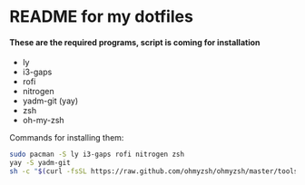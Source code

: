 # README for my dotfiles

#### These are the required programs, script is coming for installation

- ly
- i3-gaps
- rofi
- nitrogen
- yadm-git (yay)
- zsh
- oh-my-zsh

Commands for installing them:
``` bash
sudo pacman -S ly i3-gaps rofi nitrogen zsh
yay -S yadm-git
sh -c "$(curl -fsSL https://raw.github.com/ohmyzsh/ohmyzsh/master/tools/install.sh)"
```
